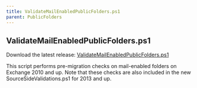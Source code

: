 ```yaml
---
title: ValidateMailEnabledPublicFolders.ps1
parent: PublicFolders
---
```


## ValidateMailEnabledPublicFolders.ps1

Download the latest release: [ValidateMailEnabledPublicFolders.ps1](https://github.com/microsoft/CSS-Exchange/releases/latest/download/ValidateMailEnabledPublicFolders.ps1)

This script performs pre-migration checks on mail-enabled folders on Exchange 2010 and up. Note that these checks are also included in the new SourceSideValidations.ps1 for 2013 and up.
